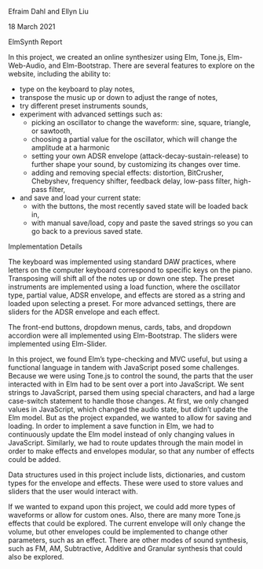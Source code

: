 Efraim Dahl and Ellyn Liu

18 March 2021

ElmSynth Report

In this project, we created an online synthesizer using Elm, Tone.js, Elm-Web-Audio, and Elm-Bootstrap. There are several features to explore on the website, including the ability to:
* type on the keyboard to play notes,
* transpose the music up or down to adjust the range of notes,
* try different preset instruments sounds,
* experiment with advanced settings such as:
  * picking an oscillator to change the waveform: sine, square, triangle, or sawtooth,
  * choosing a partial value for the oscillator, which will change the amplitude at a harmonic
  * setting your own ADSR envelope (attack-decay-sustain-release) to further shape your sound, by customizing its changes over time.
  * adding and removing special effects: distortion, BitCrusher, Chebyshev, frequency shifter, feedback delay, low-pass filter, high-pass filter,
* and save and load your current state:
  * with the buttons, the most recently saved state will be loaded back in,
  * with manual save/load, copy and paste the saved strings so you can go back to a previous saved state.

Implementation Details

The keyboard was implemented using standard DAW practices, where letters on the computer keyboard correspond to specific keys on the piano. Transposing will shift all of the notes up or down one step. The preset instruments are implemented using a load function, where the oscillator type, partial value, ADSR envelope, and effects are stored as a string and loaded upon selecting a preset. For more advanced settings, there are sliders for the ADSR envelope and each effect.

The front-end buttons, dropdown menus, cards, tabs, and dropdown accordion were all implemented using Elm-Bootstrap. The sliders were implemented using Elm-Slider.

In this project, we found Elm’s type-checking and MVC useful, but using a functional language in tandem with JavaScript posed some challenges. Because we were using Tone.js to control the sound, the parts that the user interacted with in Elm had to be sent over a port into JavaScript. We sent strings to JavaScript, parsed them using special characters, and had a large case-switch statement to handle those changes. At first, we only changed values in JavaScript, which changed the audio state, but didn’t update the Elm model. But as the project expanded, we wanted to allow for saving and loading. In order to implement a save function in Elm, we had to continuously update the Elm model instead of only changing values in JavaScript. Similarly, we had to route updates through the main model in order to make effects and envelopes modular, so that any number of effects could be added.

Data structures used in this project include lists, dictionaries, and custom types for the envelope and effects. These were used to store values and sliders that the user would interact with.

If we wanted to expand upon this project, we could add more types of waveforms or allow for custom ones. Also, there are many more Tone.js effects that could be explored. The current envelope will only change the volume, but other envelopes could be implemented to change other parameters, such as an effect. There are other modes of sound synthesis, such as FM, AM, Subtractive, Additive and Granular synthesis that could also be explored.
